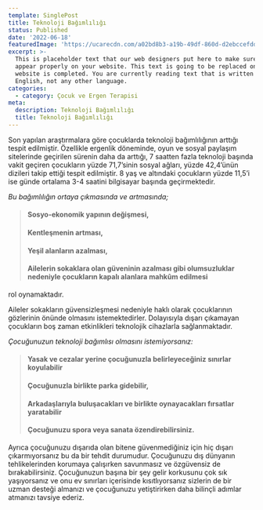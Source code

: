 ```yaml
---
template: SinglePost
title: Teknoloji Bağımlılığı
status: Published
date: '2022-06-18'
featuredImage: 'https://ucarecdn.com/a02bd8b3-a19b-49df-860d-d2ebccefdd0e/'
excerpt: >-
  This is placeholder text that our web designers put here to make sure words
  appear properly on your website. This text is going to be replaced once the
  website is completed. You are currently reading text that is written in
  English, not any other language.
categories:
  - category: Çocuk ve Ergen Terapisi
meta:
  description: Teknoloji Bağımlılığı
  title: Teknoloji Bağımlılığı
---
```


Son yapılan araştırmalara göre çocuklarda teknoloji bağımlılığının arttığı tespit edilmiştir. Özellikle ergenlik döneminde, oyun ve sosyal paylaşım sitelerinde geçirilen sürenin daha da arttığı, 7 saatten fazla teknoloji başında vakit geçiren çocukların yüzde 71,7’sinin sosyal ağları, yüzde 42,4’ünün dizileri takip ettiği tespit edilmiştir. 8 yaş ve altındaki çocukların yüzde 11,5’i ise günde ortalama 3-4 saatini bilgisayar başında geçirmektedir.

*Bu bağımlılığın ortaya çıkmasında ve artmasında;*

> #### Sosyo-ekonomik yapının değişmesi, 
> #### Kentleşmenin artması, 
> #### Yeşil alanların azalması, 
> #### Ailelerin sokaklara olan güveninin azalması gibi olumsuzluklar nedeniyle çocukların kapalı alanlara mahkûm edilmesi 

rol oynamaktadır. 

Aileler sokakların güvensizleşmesi nedeniyle haklı olarak çocuklarının gözlerinin önünde olmasını istemektedirler. Dolayısıyla dışarı çıkamayan çocukların boş zaman etkinlikleri teknolojik cihazlarla sağlanmaktadır.

*Çocuğunuzun teknoloji bağımlısı olmasını istemiyorsanız:*
> #### Yasak ve cezalar yerine çocuğunuzla belirleyeceğiniz sınırlar koyulabilir
> #### Çocuğunuzla birlikte parka gidebilir, 
> #### Arkadaşlarıyla buluşacakları ve birlikte oynayacakları fırsatlar yaratabilir 
> #### Çocuğunuzu spora veya sanata özendirebilirsiniz.

Ayrıca çocuğunuzu dışarıda olan bitene güvenmediğiniz için hiç dışarı çıkarmıyorsanız bu da bir tehdit durumudur. Çocuğunuzu dış dünyanın tehlikelerinden korumaya çalışırken savunmasız ve özgüvensiz de bırakabilirsiniz. Çocuğunuzun başına bir şey gelir korkusunu çok sık yaşıyorsanız ve onu ev sınırları içerisinde kısıtlıyorsanız sizlerin de bir uzman desteği almanızı ve çocuğunuzu yetiştirirken daha bilinçli adımlar atmanızı tavsiye ederiz.